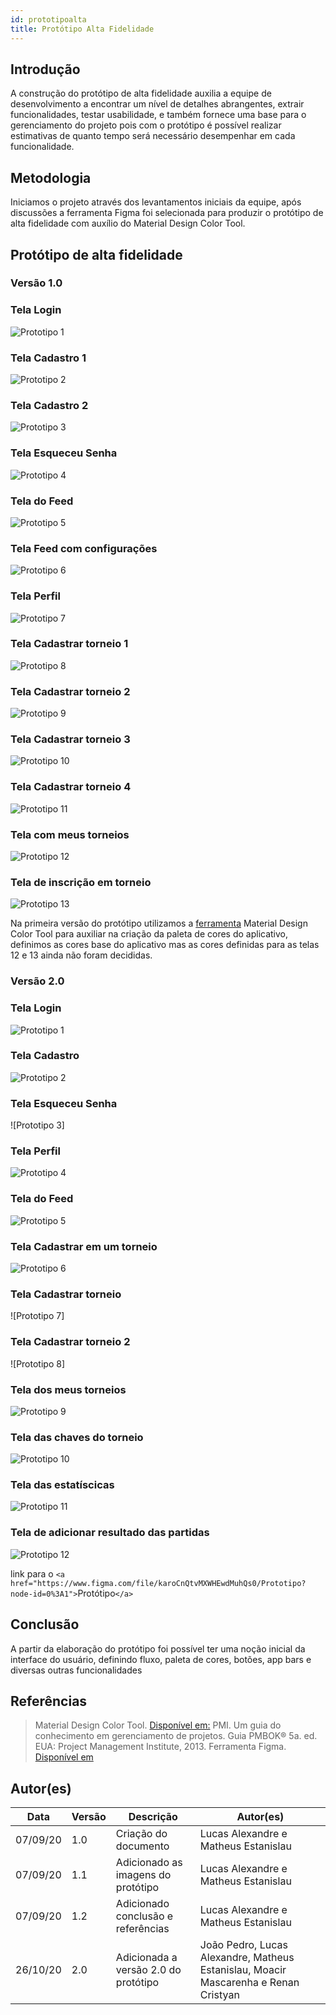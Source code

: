 ```yaml
---
id: prototipoalta
title: Protótipo Alta Fidelidade
---
```

## Introdução


A construção do protótipo de alta fidelidade auxilia a equipe de desenvolvimento a encontrar um nível de detalhes abrangentes, extrair funcionalidades, testar usabilidade, e também fornece uma base para o gerenciamento do projeto pois com o protótipo é possível realizar estimativas de quanto tempo será necessário desempenhar em cada funcionalidade.


## Metodologia


Iniciamos o projeto através dos levantamentos iniciais da equipe, após discussões a ferramenta Figma foi selecionada para produzir o protótipo de alta fidelidade com auxílio do Material Design Color Tool.


## Protótipo de alta fidelidade

### Versão 1.0

### Tela Login

![Prototipo 1](../assets/Prototipo/prototipo.png)

### Tela Cadastro 1

![Prototipo 2](../assets/Prototipo/prototipo.png)

### Tela Cadastro 2

![Prototipo 3](../assets/Prototipo/prototipo.png)

### Tela Esqueceu Senha

![Prototipo 4](../assets/Prototipo/prototipo.png)

### Tela do Feed

![Prototipo 5](../assets/Prototipo/prototipo.png)

### Tela Feed com configurações

![Prototipo 6](../assets/Prototipo/prototipo.png)

### Tela Perfil

![Prototipo 7](../assets/Prototipo/prototipo.png)

### Tela Cadastrar torneio 1

![Prototipo 8](../assets/Prototipo/prototipo.png)

### Tela Cadastrar torneio 2

![Prototipo 9](../assets/Prototipo/prototipo.png)

### Tela Cadastrar torneio 3

![Prototipo 10](../assets/Prototipo/prototipo.png)

### Tela Cadastrar torneio 4

![Prototipo 11](../assets/Prototipo/prototipo.png)

### Tela com meus torneios

![Prototipo 12](../assets/Prototipo/prototipo.png)

### Tela de inscrição em torneio

![Prototipo 13](../assets/Prototipo/prototipo.png)

Na primeira versão do protótipo utilizamos a [ferramenta](https://material.io/resources/color/#!/?view.left=0&view.right=0) Material Design Color Tool  para auxiliar na criação da paleta de cores do aplicativo, definimos as cores base do aplicativo mas as cores definidas para as telas 12 e 13 ainda não foram decididas.

### Versão 2.0

### Tela Login

![Prototipo 1](../assets/Prototipo/prototipo.png)

### Tela Cadastro

![Prototipo 2](../assets/Prototipo/prototipo.png)

### Tela Esqueceu Senha

![Prototipo 3]

### Tela Perfil

![Prototipo 4](../assets/Prototipo/prototipo.png)

### Tela do Feed

![Prototipo 5](../assets/Prototipo/prototipo.png)

### Tela Cadastrar em um torneio

![Prototipo 6](../assets/Prototipo/prototipo.png)

### Tela Cadastrar torneio

![Prototipo 7]

### Tela Cadastrar torneio 2

![Prototipo 8]

### Tela dos meus torneios

![Prototipo 9](../assets/Prototipo/prototipo.png)

### Tela das chaves do torneio

![Prototipo 10](../assets/Prototipo/prototipo.png)

### Tela das estatíscicas

![Prototipo 11](../assets/Prototipo/prototipo.png)

### Tela de adicionar resultado das partidas

![Prototipo 12](../assets/Prototipo/prototipo.png)

link para o `<a href="https://www.figma.com/file/karoCnQtvMXWHEwdMuhQs0/Prototipo?node-id=0%3A1">`Protótipo`</a>`

## Conclusão

A partir da elaboração do protótipo foi possível ter uma noção inicial da interface do usuário, definindo fluxo, paleta de cores, botões, app bars e diversas outras funcionalidades

## Referências

> Material Design Color Tool. [Disponível em:](https://material.io/resources/color/#!/?view.left=0&view.right=0)
> PMI. Um guia do conhecimento em gerenciamento de projetos. Guia PMBOK® 5a. ed. EUA: Project Management Institute, 2013.
> Ferramenta Figma. [Disponível em](https://www.figma.com)

## Autor(es)

| Data     | Versão | Descrição                            | Autor(es)                                                                            |
| -------- | ------- | -------------------------------------- | ------------------------------------------------------------------------------------ |
| 07/09/20 | 1.0     | Criação do documento                 | Lucas Alexandre e Matheus Estanislau                                                 |
| 07/09/20 | 1.1     | Adicionado as imagens do protótipo    | Lucas Alexandre e Matheus Estanislau                                                 |
| 07/09/20 | 1.2     | Adicionado conclusão e referências   | Lucas Alexandre e Matheus Estanislau                                                 |
| 26/10/20 | 2.0     | Adicionada a versão 2.0 do protótipo | João Pedro, Lucas Alexandre, Matheus Estanislau, Moacir Mascarenha e Renan Cristyan |
